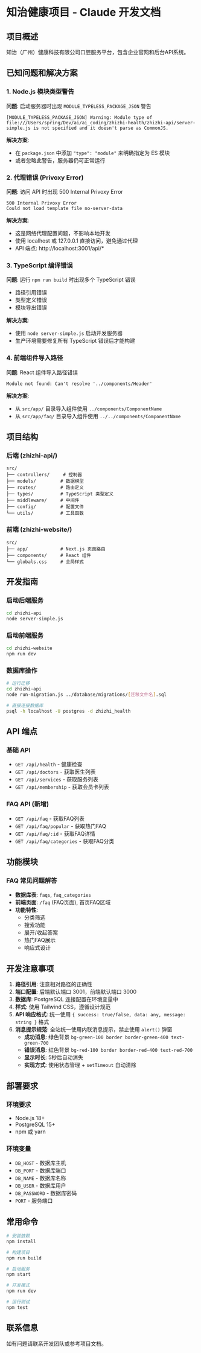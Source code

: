 # 知治健康项目 - Claude 开发文档

## 项目概述
知治（广州）健康科技有限公司口腔服务平台，包含企业官网和后台API系统。

## 已知问题和解决方案

### 1. Node.js 模块类型警告
**问题**: 启动服务器时出现 `MODULE_TYPELESS_PACKAGE_JSON` 警告
```
[MODULE_TYPELESS_PACKAGE_JSON] Warning: Module type of file:///Users/spring/Dev/ai/ai_coding/zhizhi-health/zhizhi-api/server-simple.js is not specified and it doesn't parse as CommonJS.
```

**解决方案**: 
- 在 `package.json` 中添加 `"type": "module"` 来明确指定为 ES 模块
- 或者忽略此警告，服务器仍可正常运行

### 2. 代理错误 (Privoxy Error)
**问题**: 访问 API 时出现 500 Internal Privoxy Error
```
500 Internal Privoxy Error
Could not load template file no-server-data
```

**解决方案**:
- 这是网络代理配置问题，不影响本地开发
- 使用 localhost 或 127.0.0.1 直接访问，避免通过代理
- API 端点: http://localhost:3001/api/*

### 3. TypeScript 编译错误
**问题**: 运行 `npm run build` 时出现多个 TypeScript 错误
- 路径引用错误
- 类型定义错误  
- 模块导出错误

**解决方案**:
- 使用 `node server-simple.js` 启动开发服务器
- 生产环境需要修复所有 TypeScript 错误后才能构建

### 4. 前端组件导入路径
**问题**: React 组件导入路径错误
```
Module not found: Can't resolve '../components/Header'
```

**解决方案**:
- 从 `src/app/` 目录导入组件使用 `../components/ComponentName`
- 从 `src/app/faq/` 目录导入组件使用 `../../components/ComponentName`

## 项目结构

### 后端 (zhizhi-api/)
```
src/
├── controllers/     # 控制器
├── models/         # 数据模型
├── routes/         # 路由定义
├── types/          # TypeScript 类型定义
├── middleware/     # 中间件
├── config/         # 配置文件
└── utils/          # 工具函数
```

### 前端 (zhizhi-website/)
```
src/
├── app/            # Next.js 页面路由
├── components/     # React 组件
└── globals.css     # 全局样式
```

## 开发指南

### 启动后端服务
```bash
cd zhizhi-api
node server-simple.js
```

### 启动前端服务
```bash
cd zhizhi-website
npm run dev
```

### 数据库操作
```bash
# 运行迁移
cd zhizhi-api
node run-migration.js ../database/migrations/[迁移文件名].sql

# 直接连接数据库
psql -h localhost -U postgres -d zhizhi_health
```

## API 端点

### 基础 API
- `GET /api/health` - 健康检查
- `GET /api/doctors` - 获取医生列表
- `GET /api/services` - 获取服务列表
- `GET /api/membership` - 获取会员卡列表

### FAQ API (新增)
- `GET /api/faq` - 获取FAQ列表
- `GET /api/faq/popular` - 获取热门FAQ
- `GET /api/faq/:id` - 获取FAQ详情
- `GET /api/faq/categories` - 获取FAQ分类

## 功能模块

### FAQ 常见问题解答
- **数据库表**: `faqs`, `faq_categories`
- **前端页面**: `/faq` (FAQ页面), 首页FAQ区域
- **功能特性**:
  - 分类筛选
  - 搜索功能
  - 展开/收起答案
  - 热门FAQ展示
  - 响应式设计

## 开发注意事项

1. **路径引用**: 注意相对路径的正确性
2. **端口配置**: 后端默认端口 3001，前端默认端口 3000
3. **数据库**: PostgreSQL 连接配置在环境变量中
4. **样式**: 使用 Tailwind CSS，遵循设计规范
5. **API 响应格式**: 统一使用 `{ success: true/false, data: any, message: string }` 格式
6. **消息提示规范**: 全站统一使用内联消息提示，禁止使用 `alert()` 弹窗
   - **成功消息**: 绿色背景 `bg-green-100 border border-green-400 text-green-700`
   - **错误消息**: 红色背景 `bg-red-100 border border-red-400 text-red-700`
   - **显示时长**: 5秒后自动消失
   - **实现方式**: 使用状态管理 + `setTimeout` 自动清除

## 部署要求

### 环境要求
- Node.js 18+
- PostgreSQL 15+
- npm 或 yarn

### 环境变量
- `DB_HOST` - 数据库主机
- `DB_PORT` - 数据库端口
- `DB_NAME` - 数据库名称
- `DB_USER` - 数据库用户
- `DB_PASSWORD` - 数据库密码
- `PORT` - 服务端口

## 常用命令

```bash
# 安装依赖
npm install

# 构建项目
npm run build

# 启动服务
npm start

# 开发模式
npm run dev

# 运行测试
npm test
```

## 联系信息

如有问题请联系开发团队或参考项目文档。
